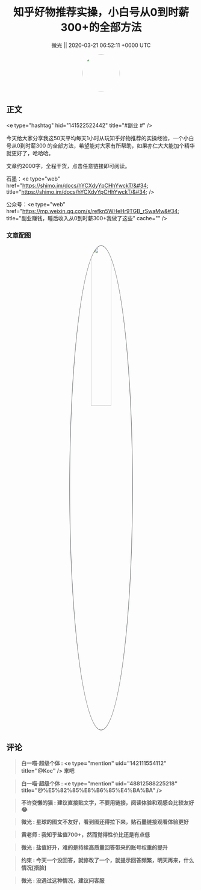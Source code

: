 <h1 align="center">知乎好物推荐实操，小白号从0到时薪300&#43;的全部方法</h1>




<p align="center">
    <a>微光 || 2020-03-21 06:52:11 &#43;0000 UTC</a>
</p>

<div align="center">
    <img src="https://images.zsxq.com/FlfBIAlo8MlFjTpmeO_XsCHG-Xku?e=1590940799&amp;token=kIxbL07-8jAj8w1n4s9zv64FuZZNEATmlU_Vm6zD:ywmOZKJLxma5TFPf8Oa3CO9WUbA=" width="100" height="100" style="border:1px solid;border-radius:50%; color:#ffffff"/>
</div>




## 正文

<div>
&lt;e type=&#34;hashtag&#34; hid=&#34;141522522442&#34; title=&#34;#副业 #&#34; /&gt;

今天给大家分享我这50天平均每天1小时从玩知乎好物推荐的实操经验，一个小白号从0到时薪300 的全部方法，希望能对大家有所帮助，如果亦仁大大能加个精华就更好了，哈哈哈。

文章约2000字，全程干货，点击任意链接即可阅读。

石墨：&lt;e type=&#34;web&#34; href=&#34;https://shimo.im/docs/hYCXdyYpCHhYwckT/&#34; title=&#34;https://shimo.im/docs/hYCXdyYpCHhYwckT/&#34; /&gt;


公众号：&lt;e type=&#34;web&#34; href=&#34;https://mp.weixin.qq.com/s/refkn5WHeHr9TGB_rSwaMw&#34; title=&#34;副业赚钱，睡后收入从0到时薪300&#43;我做了这些&#34; cache=&#34;&#34; /&gt;
</div>

### 文章配图

<div class="image" align="center">

<img src="https://images.zsxq.com/Fgk8gI4QpI2t8pqUwfuA5nce-km_?imageMogr2/auto-orient/thumbnail/800x/format/jpg/blur/1x0/quality/75&amp;e=1590940799&amp;token=kIxbL07-8jAj8w1n4s9zv64FuZZNEATmlU_Vm6zD:9owsfDmeDkZlJLtpuHjWIQ3N90M=" width="33%" height="33%" style="border:1px solid;border-radius:50%; color:#3c3f41"/>

</div>


## 评论

<div align="left">
<div>

<blockquote >
<span> <strong>白一喵·超级个体 : &lt;e type=&#34;mention&#34; uid=&#34;142111554112&#34; title=&#34;@Koc&#34; /&gt; 来吧 </strong></span>
</blockquote>

<blockquote >
<span> <strong>白一喵·超级个体 : &lt;e type=&#34;mention&#34; uid=&#34;48812588225218&#34; title=&#34;@%E5%82%85%E8%B6%85%E4%BA%BA&#34; /&gt; </strong></span>
</blockquote>

<blockquote >
<span> <strong>不许变懒的猫 : 建议直接贴文字，不要用链接，阅读体验和观感会比较友好😂 </strong></span>
</blockquote>

<blockquote >
<span> <strong>微光 : 星球的图文不友好，看到图还得拉下来，贴石墨链接观看体验更好 </strong></span>
</blockquote>

<blockquote >
<span> <strong>黄老师 : 我知乎盐值700&#43;，然而觉得性价比还是有点低 </strong></span>
</blockquote>

<blockquote >
<span> <strong>微光 : 盐值好升，难的是持续高质量回答带来的账号权重的提升 </strong></span>
</blockquote>

<blockquote >
<span> <strong>约束 : 今天一个没回答，就修改了一个，就提示回答频繁，明天再来，什么情况[捂脸] </strong></span>
</blockquote>

<blockquote >
<span> <strong>微光 : 没遇过这种情况，建议问客服 </strong></span>
</blockquote>

</div>
</div>